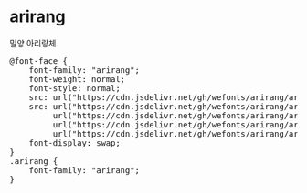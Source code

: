 # arirang
밀양 아리랑체

<pre>
@font-face {
    font-family: "arirang";
    font-weight: normal;
    font-style: normal;
    src: url("https://cdn.jsdelivr.net/gh/wefonts/arirang/arirang.eot");
    src: url("https://cdn.jsdelivr.net/gh/wefonts/arirang/arirang.eot?#iefix") format("embedded-opentype"),
         url("https://cdn.jsdelivr.net/gh/wefonts/arirang/arirang.woff2") format("woff2"),
         url("https://cdn.jsdelivr.net/gh/wefonts/arirang/arirang.woff") format("woff"),
         url("https://cdn.jsdelivr.net/gh/wefonts/arirang/arirang.ttf") format("truetype");
    font-display: swap;
}
.arirang {
    font-family: "arirang";
}
</pre>
